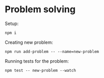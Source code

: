 # Problem solving

Setup:
```
npm i
```

Creating new problem: 
```
npm run add-problem -- --name=new-problem
```

Running tests for the problem: 
```
npm test -- new-problem --watch
```
